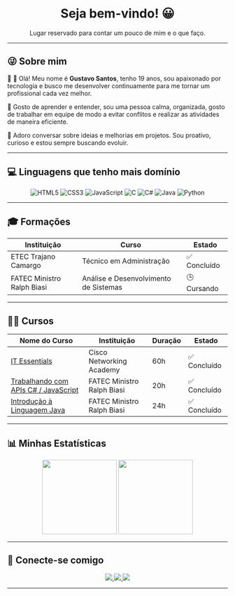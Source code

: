 <h1 align="center">Seja bem-vindo! 😀</h1>

<p align="center">Lugar reservado para contar um pouco de mim e o que faço.</p>

---

## 😜 Sobre mim

👋 👋 Olá! Meu nome é **Gustavo Santos**, tenho 19 anos, sou apaixonado por tecnologia e busco me desenvolver continuamente para me tornar um profissional cada vez melhor.

💬 Gosto de aprender e entender, sou uma pessoa calma, organizada, gosto de trabalhar em equipe de modo a evitar conflitos e realizar as atividades de maneira eficiente.

🚀 Adoro conversar sobre ideias e melhorias em projetos. Sou proativo, curioso e estou sempre buscando evoluir.

---

## 💻 Linguagens que tenho mais domínio

<div align="center">

![HTML5](https://img.shields.io/badge/-HTML5-E34F26?style=for-the-badge&logo=html5&logoColor=white)
![CSS3](https://img.shields.io/badge/-CSS3-1572B6?style=for-the-badge&logo=css3&logoColor=white)
![JavaScript](https://img.shields.io/badge/-JavaScript-F7DF1E?style=for-the-badge&logo=javascript&logoColor=black)
![C](https://img.shields.io/badge/-C-00599C?style=for-the-badge&logo=c&logoColor=white)
![C#](https://img.shields.io/badge/-CSharp-239120?style=for-the-badge&logo=c-sharp&logoColor=white)
![Java](https://img.shields.io/badge/-Java-007396?style=for-the-badge&logo=java&logoColor=white)
![Python](https://img.shields.io/badge/-Python-3776AB?style=for-the-badge&logo=python&logoColor=white)
</div>

---

## 🎓 Formações

| Instituição             | Curso                                | Estado     |
|-------------------------|--------------------------------------|------------|
| ETEC Trajano Camargo    | Técnico em Administração             | ✅ Concluído |
| FATEC Ministro Ralph Biasi | Análise e Desenvolvimento de Sistemas| 🕒 Cursando  |

---

## 👨‍💻 Cursos 

| Nome do Curso                                         | Instituição                            | Duração | Estado      |
|-------------------------------------------------------|-----------------------------------------|---------|-------------|
| [IT Essentials](https://drive.google.com/file/d/1zz3Vr-2yxxR8aAqbJZgezAXEUdRTW3E6/view?usp=sharing)| Cisco Networking Academy| 60h | ✅ Concluído |
| [Trabalhando com APIs C# / JavaScript](https://drive.google.com/file/d/1LAOb-d3ONz_Lpd0XKhSWEs1QCHiqrBjA/view?usp=sharing)| FATEC Ministro Ralph Biasi| 20h | ✅ Concluído |
| [Introdução à Linguagem Java](https://drive.google.com/file/d/17s_nsld8aytNJCwxgsGtOWxg-YCFwSlQ/view?usp=sharing)| FATEC Ministro Ralph Biasi | 24h| ✅ Concluído |

---

## 📊 Minhas Estatísticas

<div align="center">
  <img height="170em" src="https://github-readme-stats.vercel.app/api?username=Guh-Santosz&show_icons=true&theme=midnight-purple&include_all_commits=true&count_private=true"/>
  <img height="170em" src="https://github-readme-stats.vercel.app/api/top-langs/?username=Guh-Santosz&layout=compact&langs_count=7&theme=midnight-purple&v=1"/>
</div>

---

## 🔗 Conecte-se comigo

<p align="center">
  <a href="https://www.linkedin.com/in/gustavo-santos-4982842b5" target="_blank">
    <img src="https://img.shields.io/badge/LinkedIn-0A66C2?style=for-the-badge&logo=linkedin&logoColor=white" />
  </a>
  <a href="https://www.instagram.com/guh_santosz?igsh=MTljeDV4MHZybmprYg==" target="_blank">
    <img src="https://img.shields.io/badge/Instagram-E4405F?style=for-the-badge&logo=instagram&logoColor=white" />
  </a>
  <a href="mailto:guhesisa879@email.com" target="_blank"> 
    <img src="https://img.shields.io/badge/-Gmail-D14836?style=for-the-badge&logo=gmail&logoColor=white" /> </a>
</p>

---
